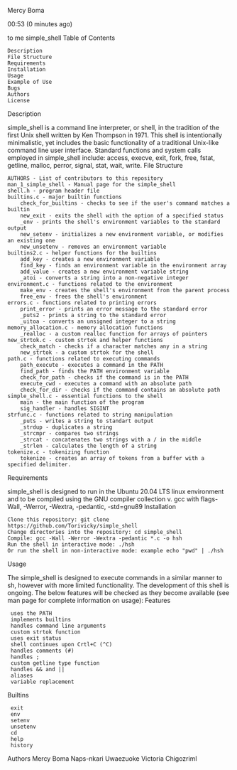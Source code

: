 Mercy Boma
	
00:53 (0 minutes ago)
	
to me
 simple_shell
Table of Contents

    Description
    File Structure
    Requirements
    Installation
    Usage
    Example of Use
    Bugs
    Authors
    License

Description

simple_shell is a command line interpreter, or shell, in the tradition of the first Unix shell written by Ken Thompson in 1971. This shell is intentionally minimalistic, yet includes the basic functionality of a traditional Unix-like command line user interface. Standard functions and system calls employed in simple_shell include: access, execve, exit, fork, free, fstat, getline, malloc, perror, signal, stat, wait, write.
File Structure

    AUTHORS - List of contributors to this repository
    man_1_simple_shell - Manual page for the simple_shell
    shell.h - program header file
    builtins.c - major builtin functions
        check_for_builtins - checks to see if the user's command matches a builtin
        new_exit - exits the shell with the option of a specified status
        _env - prints the shell's environment variables to the standard output
        new_setenv - initializes a new environment variable, or modifies an existing one
        new_unsetenv - removes an environment variable
    builtins2.c - helper functions for the builtins
        add_key - creates a new environment variable
        find_key - finds an environment variable in the environment array
        add_value - creates a new environment variable string
        _atoi - converts a string into a non-negative integer
    environment.c - functions related to the environment
        make_env - creates the shell's environment from the parent process
        free_env - frees the shell's environment
    errors.c - functions related to printing errors
        print_error - prints an error message to the standard error
        _puts2 - prints a string to the standard error
        _uitoa - converts an unsigned integer to a string
    memory_allocation.c - memory allocation functions
        _realloc - a custom realloc function for arrays of pointers
    new_strtok.c - custom strtok and helper functions
        check_match - checks if a character matches any in a string
        new_strtok - a custom strtok for the shell
    path.c - functions related to executing commands
        path_execute - executes a command in the PATH
        find_path - finds the PATH environment variable
        check_for_path - checks if the command is in the PATH
        execute_cwd - executes a command with an absolute path
        check_for_dir - checks if the command contains an absolute path
    simple_shell.c - essential functions to the shell
        main - the main function of the program
        sig_handler - handles SIGINT
    strfunc.c - functions related to string manipulation
        _puts - writes a string to standart output
        _strdup - duplicates a string
        _strcmpr - compares two strings
        _strcat - concatenates two strings with a / in the middle
        _strlen - calculates the length of a string
    tokenize.c - tokenizing function
        tokenize - creates an array of tokens from a buffer with a specified delimiter.
Requirements

simple_shell is designed to run in the Ubuntu 20.04 LTS linux environment and to be compiled using the GNU compiler collection v. gcc with flags-Wall, -Werror, -Wextra, -pedantic, -std=gnu89
Installation

    Clone this repository: git clone https://github.com/Torivicky/simple_shell 
    Change directories into the repository: cd simple_shell
    Compile: gcc -Wall -Werror -Wextra -pedantic *.c -o hsh
    Run the shell in interactive mode: ./hsh
    Or run the shell in non-interactive mode: example echo "pwd" | ./hsh

Usage

The simple_shell is designed to execute commands in a similar manner to sh, however with more limited functionality. The development of this shell is ongoing. The below features will be checked as they become available (see man page for complete information on usage):
Features

     uses the PATH
     implements builtins
     handles command line arguments
     custom strtok function
     uses exit status
     shell continues upon Crtl+C (^C)
     handles comments (#)
     handles ;
     custom getline type function
     handles && and ||
     aliases
     variable replacement

Builtins

     exit
     env
     setenv
     unsetenv
     cd
     help
     history
Authors
Mercy Boma Naps-nkari
Uwaezuoke Victoria Chigozriml
